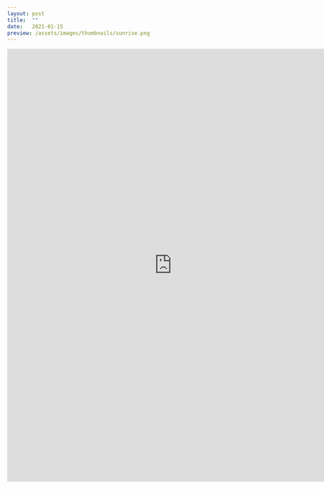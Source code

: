 ```yaml
---
layout: post
title:  ""
date:   2021-01-15
preview: /assets/images/thumbnails/sunrise.png
---
```


<iframe width="760" height="1000" src='https://www.instagram.com/p/CRqhAl6poPX/embed/' frameborder='0' scrolling='no' allowtransparency='true'></iframe>
